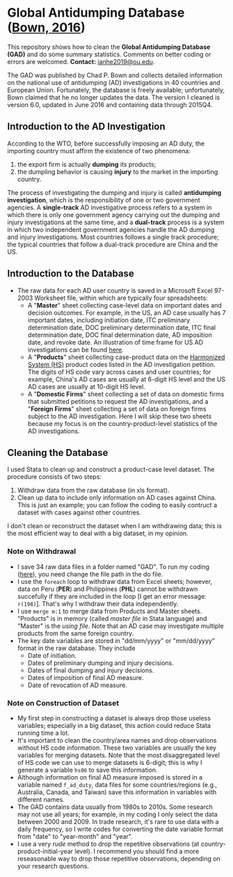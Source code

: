 # Global Antidumping Database ([Bown, 2016](https://www.chadpbown.com/global-antidumping-database/))
This repository shows how to clean the **Global Antidumping Database (GAD)** and do some summary statistics. Comments on better coding or errors are welcomed. **Contact:** [ianhe2019@ou.edu](mailto:ianhe2019@ou.edu?subject=[GitHub]%20GAD).

The GAD was published by Chad P. Bown and collects detailed information on the national use of antidumping (AD) investigations in 40 countries and European Union. Fortunately, the database is freely available; unfortunately, Bown claimed that he no longer updates the data. The version I cleaned is version 6.0, updated in June 2016 and containing data through 2015Q4.


## Introduction to the AD Investigation
According to the WTO, before successfully imposing an AD duty, the importing country must affirm the existence of two phenomena:
  1. the export firm is actually **dumping** its products;
  2. the dumpling behavior is causing **injury** to the market in the importing country.

The process of investigating the dumping and injury is called **antidumping investigation**, which is the responsibility of one or two government agencies. A **single-track** AD investigative process refers to a system in which there is only one government agency carrying out the dumping and injury investigations at the same time, and a **dual-track** process is a system in which two independent government agencies handle the AD dumping and injury investigations. Most countries follows a single track procedure; the typical countries that follow a dual-track procedure are China and the US.


## Introduction to the Database
* The raw data for each AD user country is saved in a Microsoft Excel 97-2003 Worksheet file, within which are typically four spreadsheets:
  * A "**Master**" sheet collecting case-level data on important dates and decision outcomes. For example, in the US, an AD case usually has 7 important dates, including initiation date, ITC preliminary determination date, DOC preliminary determination date, ITC final determination date, DOC final determination date, AD imposition date, and revoke date. An illustration of time frame for US AD investigations can be found [here](https://www.trade.gov/statutory-time-frame-adcvd-investigations).
  * A "**Products**" sheet collecting case-product data on the [Harmonized System (HS)](https://en.wikipedia.org/wiki/Harmonized_System) product codes listed in the AD investigation petition. The digits of HS code vary across cases and user countries; for example, China's AD cases are usually at 6-digit HS level and the US AD cases are usually at 10-digit HS level.
  * A "**Domestic Firms**" sheet collecting a set of data on domestic firms that submitted petitions to request the AD investigations, and a "**Foreign Firms**" sheet collecting a set of data on foreign firms subject to the AD investigation. Here I will skip these two sheets because my focus is on the country-product-level statistics of the AD investigations.


## Cleaning the Database
I used Stata to clean up and construct a product-case level dataset. The procedure consists of two steps:
  1. Withdraw data from the raw database (in xls format).
  1. Clean up data to include only information on AD cases against China. This is just an example; you can follow the coding to easily contruct a dataset with cases against other countries.

I don't clean or reconstruct the dataset when I am withdrawing data; this is the most efficient way to deal with a big dataset, in my opinion.


### Note on Withdrawal
* I save 34 raw data files in a folder named "GAD". To run my coding ([here](./Step1_Withdraw_Data.do)), you need change the file path in the do file.
* I use the `foreach` loop to withdraw data from Excel sheets; however, data on Peru (**PER**) and Philippines (**PHL**) cannot be withdrawn succefully if they are included in the loop [I get an error message: `r(198)`]. That's why I withdraw their data independently.
* I use `merge m:1` to merge data from Products and Master sheets. "Products" is in memory (called *master file* in Stata language) and "Master" is the *using file*. Note that an AD case may investigate multiple products from the same foreign country.
* The key date variables are stored in "dd/mm/yyyy" or "mm/dd/yyyy" format in the raw database. They include
  * Date of initiation.
  * Dates of preliminary dumping and injury decisions. 
  * Dates of final dumping and injury decisions.
  * Dates of imposition of final AD measure.
  * Date of revocation of AD measure.

### Note on Construction of Dataset
* My first step in constructing a dataset is always drop those useless variables; especially in a big dataset, this action could reduce Stata running time a lot.
* It's important to clean the country/area names and drop observations without HS code information. These two variables are usually the key variables for merging datasets. Note that the most disaggregated level of HS code we can use to merge datasets is 6-digit; this is why I generate a variable `hs06` to save this information.
* Although information on final AD measure imposed is stored in a variable named `f_ad_duty`, data files for some countries/regions (e.g., Australia, Canada, and Taiwan) save this information in variables with different names.
* The GAD contains data usually from 1980s to 2010s. Some research may not use all years; for example, in my coding I only select the data between 2000 and 2009. In trade research, it's rare to use data with a daily frequency, so I write codes for converting the date variable format from "date" to "year-month" and "year".
* I use a very *rude* method to drop the repetitive observations (at country-product-initial-year level). I recommend you should find a more reseasonable way to drop those repetitive observations, depending on your research questions.
